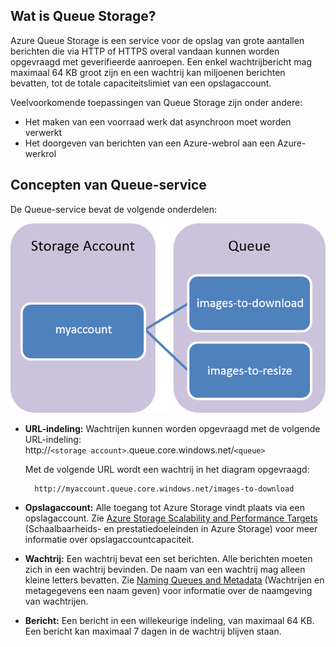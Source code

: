 ## Wat is Queue Storage?

Azure Queue Storage is een service voor de opslag van grote aantallen berichten die via HTTP of HTTPS overal vandaan kunnen worden opgevraagd met geverifieerde aanroepen. Een enkel wachtrijbericht mag maximaal 64 KB groot zijn en een wachtrij kan miljoenen berichten bevatten, tot de totale capaciteitslimiet van een opslagaccount.

Veelvoorkomende toepassingen van Queue Storage zijn onder andere:

-   Het maken van een voorraad werk dat asynchroon moet worden verwerkt
-   Het doorgeven van berichten van een Azure-webrol aan een Azure-werkrol

## Concepten van Queue-service

De Queue-service bevat de volgende onderdelen:

![Queue1](./media/storage-queue-concepts-include/queue1.png)


- **URL-indeling:** Wachtrijen kunnen worden opgevraagd met de volgende URL-indeling:   
    http://`<storage account>`.queue.core.windows.net/`<queue>` 
      
    Met de volgende URL wordt een wachtrij in het diagram opgevraagd:  
        
        http://myaccount.queue.core.windows.net/images-to-download

- **Opslagaccount:** Alle toegang tot Azure Storage vindt plaats via een opslagaccount. Zie [Azure Storage Scalability and Performance Targets](../articles/storage/storage-scalability-targets.md) (Schaalbaarheids- en prestatiedoeleinden in Azure Storage) voor meer informatie over opslagaccountcapaciteit.

- **Wachtrij:** Een wachtrij bevat een set berichten. Alle berichten moeten zich in een wachtrij bevinden. De naam van een wachtrij mag alleen kleine letters bevatten. Zie [Naming Queues and Metadata](https://msdn.microsoft.com/library/azure/dd179349.aspx) (Wachtrijen en metagegevens een naam geven) voor informatie over de naamgeving van wachtrijen.

- **Bericht:** Een bericht in een willekeurige indeling, van maximaal 64 KB. Een bericht kan maximaal 7 dagen in de wachtrij blijven staan.



<!--HONumber=Aug16_HO4-->


